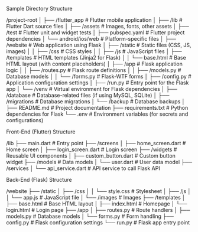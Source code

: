 Sample Directory Structure

/project-root
│
├── /flutter_app              # Flutter mobile application
│   ├── /lib                  # Flutter Dart source files
│   ├── /assets               # Images, fonts, other assets
│   ├── /test                 # Flutter unit and widget tests
│   ├── pubspec.yaml          # Flutter project dependencies
│   └── android/ios/web       # Platform-specific files
│
├── /website                  # Web application using Flask
│   ├── /static               # Static files (CSS, JS, images)
│   │   ├── /css              # CSS styles
│   │   ├── /js               # JavaScript files
│   ├── /templates            # HTML templates (Jinja2 for Flask)
│   │   └── base.html         # Base HTML layout (with content placeholders)
│   ├── /app                  # Flask application logic
│   │   ├── /routes.py        # Flask route definitions
│   │   ├── /models.py        # Database models
│   │   └── /forms.py         # Flask-WTF forms
│   ├── /config.py            # Application configuration settings
│   ├── /run.py               # Entry point for the Flask app
│   └── /venv                 # Virtual environment for Flask dependencies
│
├── /database                 # Database-related files (if using MySQL, SQLite)
│   ├── /migrations           # Database migrations
│   └── /backup               # Database backups
│
├── README.md                 # Project documentation
├── requirements.txt          # Python dependencies for Flask
└── .env                      # Environment variables (for secrets and configurations)

 Front-End (Flutter) Structure

 /lib
├── main.dart               # Entry point
├── /screens
│   ├── home_screen.dart     # Home screen
│   ├── login_screen.dart    # Login screen
├── /widgets                 # Reusable UI components
│   ├── custom_button.dart   # Custom button widget
├── /models                  # Data models
│   └── user.dart            # User data model
├── /services
│   └── api_service.dart     # API service to call Flask API

Back-End (Flask) Structure

/website
├── /static
│   ├── /css
│   │   └── style.css          # Stylesheet
│   ├── /js
│   │   └── app.js             # JavaScript file
│   └── /images                # Images
├── /templates
│   ├── base.html              # Base HTML layout
│   ├── index.html             # Homepage
│   └── login.html             # Login page
├── /app
│   ├── routes.py              # Route handlers
│   ├── models.py              # Database models
│   └── forms.py               # Form handling
├── config.py                  # Flask configuration settings
└── run.py                     # Flask app entry point
